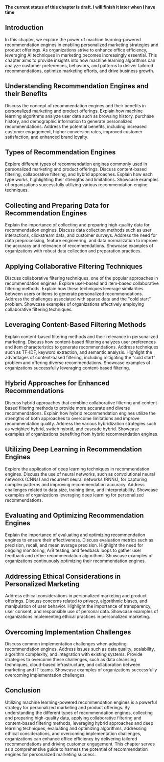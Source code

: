 **The current status of this chapter is draft. I will finish it later when I have time**

Introduction
------------

In this chapter, we explore the power of machine learning-powered recommendation engines in enabling personalized marketing strategies and product offerings. As organizations strive to enhance office efficiency, leveraging AI techniques in marketing becomes increasingly essential. This chapter aims to provide insights into how machine learning algorithms can analyze customer preferences, behaviors, and patterns to deliver tailored recommendations, optimize marketing efforts, and drive business growth.

Understanding Recommendation Engines and their Benefits
-------------------------------------------------------

Discuss the concept of recommendation engines and their benefits in personalized marketing and product offerings. Explain how machine learning algorithms analyze user data such as browsing history, purchase history, and demographic information to generate personalized recommendations. Address the potential benefits, including increased customer engagement, higher conversion rates, improved customer satisfaction, and enhanced brand loyalty.

Types of Recommendation Engines
-------------------------------

Explore different types of recommendation engines commonly used in personalized marketing and product offerings. Discuss content-based filtering, collaborative filtering, and hybrid approaches. Explain how each type works, highlighting their strengths and limitations. Showcase examples of organizations successfully utilizing various recommendation engine techniques.

Collecting and Preparing Data for Recommendation Engines
--------------------------------------------------------

Explain the importance of collecting and preparing high-quality data for recommendation engines. Discuss data collection methods such as user interactions, clickstream data, and customer surveys. Address the need for data preprocessing, feature engineering, and data normalization to improve the accuracy and relevance of recommendations. Showcase examples of organizations with robust data collection and preparation practices.

Applying Collaborative Filtering Techniques
-------------------------------------------

Discuss collaborative filtering techniques, one of the popular approaches in recommendation engines. Explore user-based and item-based collaborative filtering methods. Explain how these techniques leverage similarities between users or items to generate personalized recommendations. Address the challenges associated with sparse data and the "cold start" problem. Showcase examples of organizations effectively employing collaborative filtering techniques.

Leveraging Content-Based Filtering Methods
------------------------------------------

Explain content-based filtering methods and their relevance in personalized marketing. Discuss how content-based filtering analyzes user preferences and item characteristics to generate recommendations. Address techniques such as TF-IDF, keyword extraction, and semantic analysis. Highlight the advantages of content-based filtering, including mitigating the "cold start" problem and offering diverse recommendations. Showcase examples of organizations successfully leveraging content-based filtering.

Hybrid Approaches for Enhanced Recommendations
----------------------------------------------

Discuss hybrid approaches that combine collaborative filtering and content-based filtering methods to provide more accurate and diverse recommendations. Explain how hybrid recommendation engines utilize the strengths of both approaches to overcome limitations and improve recommendation quality. Address the various hybridization strategies such as weighted hybrid, switch hybrid, and cascade hybrid. Showcase examples of organizations benefiting from hybrid recommendation engines.

Utilizing Deep Learning in Recommendation Engines
-------------------------------------------------

Explore the application of deep learning techniques in recommendation engines. Discuss the use of neural networks, such as convolutional neural networks (CNNs) and recurrent neural networks (RNNs), for capturing complex patterns and improving recommendation accuracy. Address challenges related to data size, training time, and interpretability. Showcase examples of organizations leveraging deep learning for personalized recommendations.

Evaluating and Optimizing Recommendation Engines
------------------------------------------------

Explain the importance of evaluating and optimizing recommendation engines to ensure their effectiveness. Discuss evaluation metrics such as precision, recall, and mean average precision. Highlight the need for ongoing monitoring, A/B testing, and feedback loops to gather user feedback and refine recommendation algorithms. Showcase examples of organizations continuously optimizing their recommendation engines.

Addressing Ethical Considerations in Personalized Marketing
-----------------------------------------------------------

Address ethical considerations in personalized marketing and product offerings. Discuss concerns related to privacy, algorithmic biases, and manipulation of user behavior. Highlight the importance of transparency, user consent, and responsible use of personal data. Showcase examples of organizations implementing ethical practices in personalized marketing.

Overcoming Implementation Challenges
------------------------------------

Discuss common implementation challenges when adopting recommendation engines. Address issues such as data quality, scalability, algorithm complexity, and integration with existing systems. Provide strategies to overcome these challenges, such as data cleansing techniques, cloud-based infrastructure, and collaboration between marketing and IT teams. Showcase examples of organizations successfully overcoming implementation challenges.

Conclusion
----------

Utilizing machine learning-powered recommendation engines is a powerful strategy for personalized marketing and product offerings. By understanding the different types of recommendation engines, collecting and preparing high-quality data, applying collaborative filtering and content-based filtering methods, leveraging hybrid approaches and deep learning techniques, evaluating and optimizing algorithms, addressing ethical considerations, and overcoming implementation challenges, organizations can enhance office efficiency by delivering tailored recommendations and driving customer engagement. This chapter serves as a comprehensive guide to harness the potential of recommendation engines for personalized marketing success.
